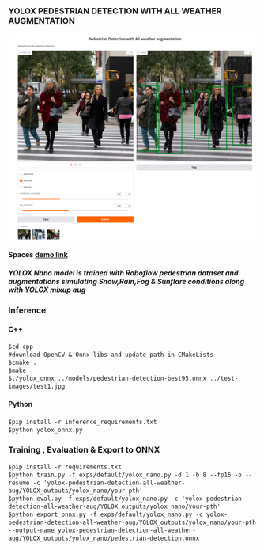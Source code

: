 ### YOLOX PEDESTRIAN DETECTION WITH ALL WEATHER AUGMENTATION ###
![readme](readme.png)


#### Spaces [demo link](https://huggingface.co/spaces/vk888/yolox-pedestrian-detection-all-weather-augmentation) ####

##### YOLOX Nano model is trained with Roboflow pedestrian dataset and augmentations simulating Snow,Rain,Fog & Sunflare conditions along with YOLOX mixup aug #####

### Inference ###

#### C++ ####

```commandline
$cd cpp
#download OpenCV & Onnx libs and update path in CMakeLists
$cmake .
$make 
$./yolox_onnx ../models/pedestrian-detection-best95.onnx ../test-images/test1.jpg
```

#### Python ####

```commandline
$pip install -r inference_requirements.txt
$python yolox_onnx.py
```


### Training , Evaluation & Export to ONNX ###

```commandline
$pip install -r requirements.txt
$python train.py -f exps/default/yolox_nano.py -d 1 -b 8 --fp16 -o --resume -c 'yolox-pedestrian-detection-all-weather-aug/YOLOX_outputs/yolox_nano/your-pth'
$python eval.py -f exps/default/yolox_nano.py -c 'yolox-pedestrian-detection-all-weather-aug/YOLOX_outputs/yolox_nano/your-pth'
$python export_onnx.py -f exps/default/yolox_nano.py -c yolox-pedestrian-detection-all-weather-aug/YOLOX_outputs/yolox_nano/your-pth  --output-name yolox-pedestrian-detection-all-weather-aug/YOLOX_outputs/yolox_nano/pedestrian-detection.onnx
```